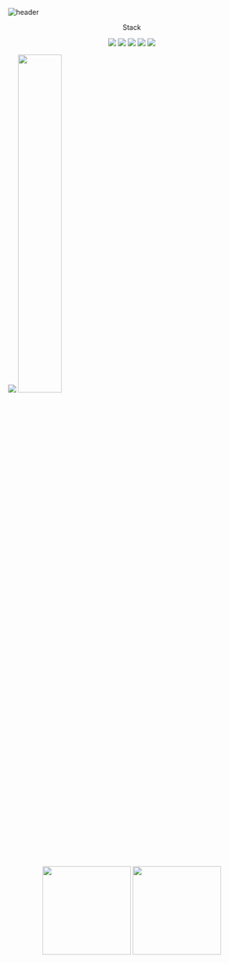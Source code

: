![header](https://capsule-render.vercel.app/api?type=waving&color=auto&height=300&section=header&text=Welcome&fontSize=90&animation=fadeIn&fontAlignY=38&desc=ReactNative%20AppDeveloper%20NohSeongBong&descAlignY=51&descAlign=62)

<p align='center'> Stack </p>
<p align='center'>
  <img src="https://img.shields.io/badge/JavaScript-F7DF1E?style=flat-square&logo=javascript&logoColor=000000"/>
   <img src="https://img.shields.io/badge/React-000000?style=flat-square&logo=react&logoColor=61DAFB"/>
   <img src="https://img.shields.io/badge/ReactNative-000000?style=flat-square&logo=react&logoColor=61DAFB"/>
   <img src="https://img.shields.io/badge/Mobx-ffffff?style=flat-square&logo=mobx&logoColor=FF9955"/>
   <img src="https://img.shields.io/badge/TypeScript-ffffff?style=flat-square&logo=TypeScript&logoColor=3178C6"/>
</p>

  <img src="https://github-readme-stats-kkswnan8e-nohseongbong.vercel.app/api/top-langs/?username=nohseongbong&exclude_repo=nohseongbong.github.io&layout=compact&theme=tokyonight" />
  <img src="https://github-readme-stats-kkswnan8e-nohseongbong.vercel.app/api?username=nohseongbong&theme=radical&show_icons=true" width="42%" />

 <p align="center">
<img height="180em" src="github-readme-stats-kkswnan8e-nohseongbong.vercel.app/api?username=DevJaewoo&show_icons=true" />
<img height="180em" src="github-readme-stats-kkswnan8e-nohseongbong.vercel.app/api/top-langs/?username=DevJaewoo&layout=compact&hide=jupyter%20notebook" />
</p>
<!--
**nohseongbong/nohseongbong** is a ✨ _special_ ✨ repository because its `README.md` (this file) appears on your GitHub profile.

Here are some ideas to get you started:

- 🔭 I’m currently working on ...
- 🌱 I’m currently learning ...
- 👯 I’m looking to collaborate on ...
- 🤔 I’m looking for help with ...
- 💬 Ask me about ...
- 📫 How to reach me: ...
- 😄 Pronouns: ...
- ⚡ Fun fact: ...
-->
